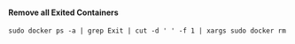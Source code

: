 #### Remove all Exited Containers
    sudo docker ps -a | grep Exit | cut -d ' ' -f 1 | xargs sudo docker rm
    